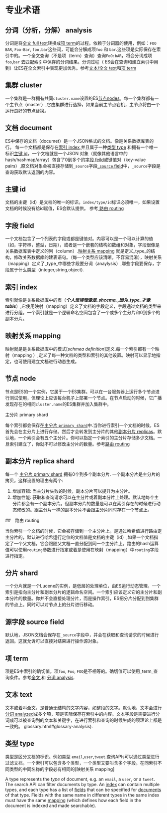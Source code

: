 # 专业术语

## 分词（分析，分解） analysis 
    
分词是将[全文 full text](glossary.html#glossary-text)转换成[项 term](glossary.html#glossary-term)的过程。依赖于分词器的使用，例如：`FOO BAR`, `Foo-Bar`, `foo,bar`这些词，可能会分解成项`foo` 和 `bar`.这些项是实际保存在索引中的。一个全文查询（不是项（term）查询）查询`FoO:bAR`，将会分词成项 `foo`,`bar` 去匹配索引中保存的分词结果。分词过程（
ES会在查询和建立索引中用到）让ES在全文索引中表现更加优秀。参考[文本/全文 text](glossary.html#glossary-text)和[项 term](glossary.html#glossary-term)

## 集群 cluster 
    
一个集群是一群拥有共同`cluster.name`设置的ES[节点nodes](glossary.html#glossary-node)。每一个集群都有一个主节点（master）,它由集群进行选择，如果当前主节点宕机，主节点将由一个运行良好的节点替换。

## 文档 document 
    
ES中保存的文档（documet）是一个JSON格式的文档。像是关系数据库表的行。 每一个文档都是保存在[索引 index](glossary.html#glossary-index),并且属于一种[类型 type](glossary.html#glossary-type) 和拥有一个唯一标识[主键 id](glossary.html#glossary-id)，一个文档就是一个JSON
对象（就像其他语言中的hash/hashmap/array）包含了0到多个的[字段 feild](glossary.html#glossary-field)或键值对（key-value pairs）,原文档对象会被直接存储到`_source`字段[`_source` field](glossary.html#glossary-source_field)中，`_source`字段是查询获取默认返回的内容。

## 主键 id 
    
文档的主键（id）是文档的唯一的标识。`index/type/id`标识必须唯一，如果设置文档的时候没有给id赋值，ES会默认提供。 参考[ 路由 routing](glossary.html#glossary-routing)

## 字段 field 
    
一个文档包含了一个列表的字段或都是键值对。内容可以是一个可以计算的值（如，字符串，整型，日期），或者是一个嵌套的结构如数组和对象，字段很像是关系数据库表中定义的列（column）.[映射关系 mapping](glossary.html#glossary-mapping) 就是定义_type_的结构，修改关系数据库的建表语句。（每一个类型应该清晰，不容易混淆），映射关系（mapping）定义了_type_中哪些字段要分词（anaylysis）,哪些字段要保存，字段属于什么类型（integer,string,object).

## 索引 index 
    
索引就像是关系数据库中的表（***个人觉得理像是_shcema_,因为_type_才像table***）,它使用映射（mapping）定义了文档的字段定义，字段通过文档的类型来进行分组。一个索引就是一个逻辑命名空间包含了一个或多个主分片和0到多个的副本分片。 

## 映射关系 mapping 
    
映射就是是关系数据库中的模式[_schmea definition_]定义.每一个索引都有一个映射（mapping ）,定义了每一种文档的类型和索引的其他设置。映射可以显示地指定，也可使用建立文档进行动态生成。


## 节点 node 
    
节点是ES的一个实例，它属于一个ES集群。可以在一台服务器上运行多个节点进行测试使用，但理论上应该每台机子上部署一个节点。在节点启动的时候，它广播发现存在的相同`cluster.name`的ES集群并加入集群中。


主分片 primary shard 
    
每个索引都会保存[在主分片 `primary shard`](glossary.html#glossary-shard)中.当你进行索引一个文档的时候，ES首先会在主分片上进行存储。然后才会转发到主分片的其他[副本分片 replicas](glossary.html#glossary-replica-shard)。默认地，一个索引会有五个主分片。你可以指定一个索引的主分片存储多少文档。一旦索引建立了，你就不可以修改主分片的数量。参考[路由 routing](glossary.html#glossary-routing)


## 副本分片 replica shard 
    

每一个 [主分片 primary shard](glossary.html#glossary-primary-shard) 拥有0个到多个副本分片. 一个副本分片是主分片的拷贝，这样设置的理由有两个: 

  1. 增加容错: 当主分片失败的时候，副本分片可以提升为主分片。
  2. 增加性能: 获取和查询请求可以在主分片或着副本分片上处理。默认地每个主分片都会有一个副本分片。但副本分片的数量是可以在索引存在的时候进行动态修改的。跟主分片一样的副本分片不会跟主分片同时存在一个节点上。

##　路由 routing 
    
当你索引一个文档的时候，它会被存储到一个主分片上。是通过哈希值进行路由定主分片的，默认进行哈希运行定位的文档值是文档的主键（id）,如果一个文档指定了一个父文档，它会跟随父文档一直分配到同一个主分片上。路由的hash运算值可以使用`routing`参数进行指定或着是使用在映射（mapping）中`routing`字段进行指定。

## 分片 shard 
    
一个分片就是一个Lucene的实例，是低层的处理单位，由ES运行动态管理。一个索引是指向主分片和副本分片的逻辑命名空间。一个索引应该定义它的主分片和副本分片的数量。你并不会直接处理分片，而是操作索引，ES把分片分配到到集群的节点上。同时可以对节点上的分片进行移动。

## 源字段 source field 
    
默认地，JSON文档会保存在`_source`字段中，并会在获取和查询请求的时候进行返回。这就允诉可以直接对结果进行操作源对象。

## 项 term 
    
项是ES中索引的确切值。项`foo`, `Foo`, `FOO`是不相等的。确切值可以使用_term_查询条件。参考[全文 ](glossary.html#glossary-text) 和 [分词 analysis](glossary.html#glossary-analysis). 

## 文本 text 
    
文本或着叫全文，是普通无结构的文字内容，如整段的文字。默认地，文本会进行[分词 analyzed](glossary.html#glossary-analysis)成多个项，项是实际保存在索引中的内容。文本字段是需要进行分词成可以被查询到的文本和关键字，在进行索引和查询的时候生成的项理论上都是一致的。
glossary.html#glossary-analysis). 

## 类型 type 

类型是区分文档的标识。例如类型 `email`,`user`,`tweet`.查询APIs可以通过类型进行过滤文档。一个索引可以包含多个类型，一个类型又要叫含多个字段。在同索引不同类型的中同名称的字段必有相同的[映射关系 mapping]    

A type represents the _type_ of document, e.g. an `email`, a `user`, or a `tweet`. The search API can filter documents by type. An [index](glossary.html#glossary-index) can contain multiple types, and each type has a list of [fields](glossary.html#glossary-field) that can be specified for [documents](glossary.html#glossary-document) of that type. Fields with the same name in different types in the same index must have the same [mapping](glossary.html#glossary-mapping) (which defines how each field in the document is indexed and made searchable). 
